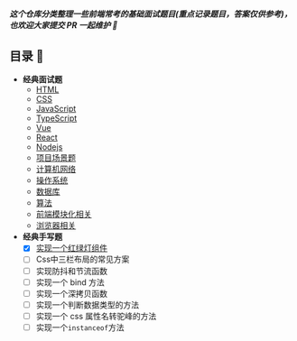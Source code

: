 ##### 这个仓库分类整理一些前端常考的基础面试题目(重点记录题目，答案仅供参考)，也欢迎大家提交 PR 一起维护 :rocket:

## 目录 :book:

- **经典面试题**
  - [HTML](/面试题/html/README.md)
  - [CSS](/面试题/css/css.md)
  - [JavaScript](/面试题/javascript/JavaScript.md)
  - [TypeScript](/面试题/typescript/README.md)
  - [Vue](/面试题/vue/README.md)
  - [React](/面试题/react/README.md)
  - [Nodejs](/面试题/nodejs/README.md)
  - [项目场景题](/面试题/项目场景题/README.md)
  - [计算机网络](/面试题/计算机网络/README.md)
  - [操作系统](/面试题/操作系统/README.md)
  - [数据库](/面试题/数据库/README.md)
  - [算法](/面试题/算法/README.md)
  - [前端模块化相关](/面试题/前端模块化相关/README.md)
  - [浏览器相关](/面试题/浏览器相关/README.md)
- **经典手写题**
  - [x] [实现一个红绿灯组件](./手写题/traffic-light/index.html)
  - [ ] Css中三栏布局的常见方案
  - [ ] 实现防抖和节流函数
  - [ ] 实现一个 bind 方法
  - [ ] 实现一个深拷贝函数
  - [ ] 实现一个判断数据类型的方法
  - [ ] 实现一个 css 属性名转驼峰的方法
  - [ ] 实现一个`instanceof`方法